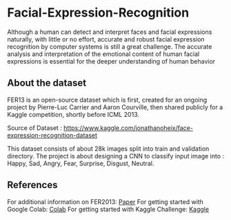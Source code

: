 # Facial-Expression-Recognition
Although a human can detect and interpret faces and facial expressions naturally, with little or no effort, accurate and robust facial expression recognition by computer systems is still a great challenge. The accurate analysis and interpretation of the emotional content of human facial expressions is essential for the deeper  understanding of human behavior

## About the dataset
FER13 is an open-source dataset which is first, created for an ongoing project by Pierre-Luc Carrier and Aaron Courville, 
then shared publicly for a Kaggle competition, shortly before ICML 2013.

Source of Dataset : https://www.kaggle.com/jonathanoheix/face-expression-recognition-dataset

This dataset consists of about 28k images split into train and validation directory.
The project is about designing a CNN to classify input image into :
Happy, Sad, Angry, Fear, Surprise, Disgust, Neutral.

## References
For additional information on FER2013: [Paper](http://196.189.45.87/bitstream/123456789/60914/1/7.pdf#page=10)
For getting started with Google Colab: [Colab](https://colab.research.google.com/)
For getting started with Kaggle Challenge: [Kaggle](https://www.kaggle.com/c/challenges-in-representation-learning-facial-expression-recognition-challenge/data)
